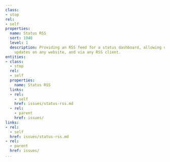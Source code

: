```yaml
---
class:
- stop
rel:
- self
properties:
  name: Status RSS
  sort: 1948
  level: 1
  description: Providing an RSS feed for a status dashboard, allowing users to receive
    updates on any website, and via any RSS client.
entities:
- class:
  - stop
  rel:
  - self
  properties:
    name: Status RSS
  links:
  - rel:
    - self
    href: issues/status-rss.md
  - rel:
    - parent
    href: issues/
links:
- rel:
  - self
  href: issues/status-rss.md
- rel:
  - parent
  href: issues/
...
```

